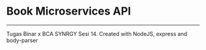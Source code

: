 <h1>Book Microservices API</h1>
<hr>
<p>Tugas Binar x BCA SYNRGY Sesi 14. Created with NodeJS, express and body-parser</p>